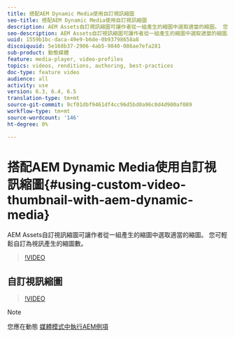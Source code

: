 ```yaml
---
title: 搭配AEM Dynamic Media使用自訂視訊縮圖
seo-title: 搭配AEM Dynamic Media使用自訂視訊縮圖
description: AEM Assets自訂視訊縮圖可讓作者從一組產生的縮圖中選取適當的縮圖。 您可輕鬆自訂為視訊產生的縮圖數。
seo-description: AEM Assets自訂視訊縮圖可讓作者從一組產生的縮圖中選取適當的縮圖。 您可輕鬆自訂為視訊產生的縮圖數。
uuid: 1559b1bc-daca-49e9-b6de-0b93798658a8
discoiquuid: 5e168b37-2906-4ab5-9840-086ae7efa281
sub-product: 動態媒體
feature: media-player, video-profiles
topics: videos, renditions, authoring, best-practices
doc-type: feature video
audience: all
activity: use
version: 6.3, 6.4, 6.5
translation-type: tm+mt
source-git-commit: 9cf01dbf9461df4cc96d5bd0a96c0d4d900af089
workflow-type: tm+mt
source-wordcount: '146'
ht-degree: 0%

---
```



# 搭配AEM Dynamic Media使用自訂視訊縮圖{#using-custom-video-thumbnail-with-aem-dynamic-media}

AEM Assets自訂視訊縮圖可讓作者從一組產生的縮圖中選取適當的縮圖。 您可輕鬆自訂為視訊產生的縮圖數。

>[!VIDEO](https://video.tv.adobe.com/v/16467/?quality=9&learn=on)

## 自訂視訊縮圖

>[!VIDEO](https://video.tv.adobe.com/v/18867/)

>[!NOTE]
>
>您應在動態 [媒體模式中執行AEM例項](https://docs.adobe.com/docs/en/aem/6-3/administer/content/dynamic-media/config-dynamic.html)